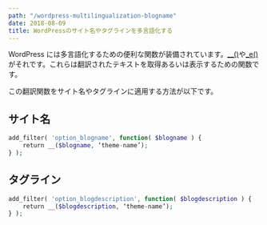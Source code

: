 ```yaml
---
path: "/wordpress-multilingualization-blogname"
date: 2018-08-09
title: WordPressのサイト名やタグラインを多言語化する
---
```


WordPress には多言語化するための便利な関数が装備されています。[\_\_()](https://wpdocs.osdn.jp/%E9%96%A2%E6%95%B0%E3%83%AA%E3%83%95%E3%82%A1%E3%83%AC%E3%83%B3%E3%82%B9/_2)や[\_e()](https://wpdocs.osdn.jp/%E9%96%A2%E6%95%B0%E3%83%AA%E3%83%95%E3%82%A1%E3%83%AC%E3%83%B3%E3%82%B9/_e)がそれです。これらは翻訳されたテキストを取得あるいは表示するための関数です。

この翻訳関数をサイト名やタグラインに適用する方法が以下です。

## サイト名

```php
add_filter( 'option_blogname', function( $blogname ) {
    return __($blogname, ‘theme-name’);
} );
```

## タグライン

```php
add_filter( 'option_blogdescription', function( $blogdescription ) {
    return __($blogdescription, ‘theme-name’);
} );
```
